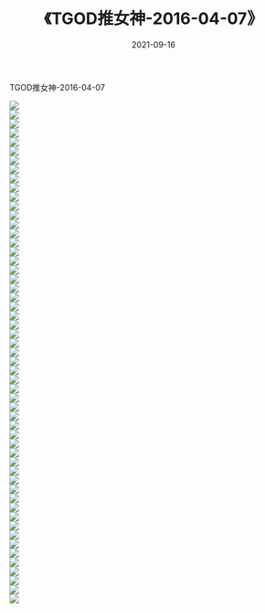 ﻿---
layout: post
title:  《TGOD推女神-2016-04-07》
date:   2021-09-16
img: http://img.660000.xyz/Sharelink/网络美图/2021/TGOD推女神-2016-04-07/000.jpg
categories: [美女, 清纯, 唯美]
---

TGOD推女神-2016-04-07

  ![](http://img.660000.xyz/Sharelink/网络美图/2021/TGOD推女神-2016-04-07/001.jpg) <br> ![](http://img.660000.xyz/Sharelink/网络美图/2021/TGOD推女神-2016-04-07/002.jpg) <br> ![](http://img.660000.xyz/Sharelink/网络美图/2021/TGOD推女神-2016-04-07/003.jpg) <br> ![](http://img.660000.xyz/Sharelink/网络美图/2021/TGOD推女神-2016-04-07/004.jpg) <br> ![](http://img.660000.xyz/Sharelink/网络美图/2021/TGOD推女神-2016-04-07/005.jpg) <br> ![](http://img.660000.xyz/Sharelink/网络美图/2021/TGOD推女神-2016-04-07/006.jpg) <br> ![](http://img.660000.xyz/Sharelink/网络美图/2021/TGOD推女神-2016-04-07/007.jpg) <br> ![](http://img.660000.xyz/Sharelink/网络美图/2021/TGOD推女神-2016-04-07/008.jpg) <br> ![](http://img.660000.xyz/Sharelink/网络美图/2021/TGOD推女神-2016-04-07/009.jpg) <br> ![](http://img.660000.xyz/Sharelink/网络美图/2021/TGOD推女神-2016-04-07/010.jpg) <br> ![](http://img.660000.xyz/Sharelink/网络美图/2021/TGOD推女神-2016-04-07/011.jpg) <br> ![](http://img.660000.xyz/Sharelink/网络美图/2021/TGOD推女神-2016-04-07/012.jpg) <br> ![](http://img.660000.xyz/Sharelink/网络美图/2021/TGOD推女神-2016-04-07/013.jpg) <br> ![](http://img.660000.xyz/Sharelink/网络美图/2021/TGOD推女神-2016-04-07/014.jpg) <br> ![](http://img.660000.xyz/Sharelink/网络美图/2021/TGOD推女神-2016-04-07/015.jpg) <br> ![](http://img.660000.xyz/Sharelink/网络美图/2021/TGOD推女神-2016-04-07/016.jpg) <br> ![](http://img.660000.xyz/Sharelink/网络美图/2021/TGOD推女神-2016-04-07/017.jpg) <br> ![](http://img.660000.xyz/Sharelink/网络美图/2021/TGOD推女神-2016-04-07/018.jpg) <br> ![](http://img.660000.xyz/Sharelink/网络美图/2021/TGOD推女神-2016-04-07/019.jpg) <br> ![](http://img.660000.xyz/Sharelink/网络美图/2021/TGOD推女神-2016-04-07/020.jpg) <br> ![](http://img.660000.xyz/Sharelink/网络美图/2021/TGOD推女神-2016-04-07/021.jpg) <br> ![](http://img.660000.xyz/Sharelink/网络美图/2021/TGOD推女神-2016-04-07/022.jpg) <br> ![](http://img.660000.xyz/Sharelink/网络美图/2021/TGOD推女神-2016-04-07/023.jpg) <br> ![](http://img.660000.xyz/Sharelink/网络美图/2021/TGOD推女神-2016-04-07/024.jpg) <br> ![](http://img.660000.xyz/Sharelink/网络美图/2021/TGOD推女神-2016-04-07/025.jpg) <br> ![](http://img.660000.xyz/Sharelink/网络美图/2021/TGOD推女神-2016-04-07/026.jpg) <br> ![](http://img.660000.xyz/Sharelink/网络美图/2021/TGOD推女神-2016-04-07/027.jpg) <br> ![](http://img.660000.xyz/Sharelink/网络美图/2021/TGOD推女神-2016-04-07/028.jpg) <br> ![](http://img.660000.xyz/Sharelink/网络美图/2021/TGOD推女神-2016-04-07/029.jpg) <br> ![](http://img.660000.xyz/Sharelink/网络美图/2021/TGOD推女神-2016-04-07/030.jpg) <br> ![](http://img.660000.xyz/Sharelink/网络美图/2021/TGOD推女神-2016-04-07/031.jpg) <br> ![](http://img.660000.xyz/Sharelink/网络美图/2021/TGOD推女神-2016-04-07/032.jpg) <br> ![](http://img.660000.xyz/Sharelink/网络美图/2021/TGOD推女神-2016-04-07/033.jpg) <br> ![](http://img.660000.xyz/Sharelink/网络美图/2021/TGOD推女神-2016-04-07/034.jpg) <br> ![](http://img.660000.xyz/Sharelink/网络美图/2021/TGOD推女神-2016-04-07/035.jpg) <br> ![](http://img.660000.xyz/Sharelink/网络美图/2021/TGOD推女神-2016-04-07/036.jpg) <br> ![](http://img.660000.xyz/Sharelink/网络美图/2021/TGOD推女神-2016-04-07/037.jpg) <br> ![](http://img.660000.xyz/Sharelink/网络美图/2021/TGOD推女神-2016-04-07/038.jpg) <br> ![](http://img.660000.xyz/Sharelink/网络美图/2021/TGOD推女神-2016-04-07/039.jpg) <br> ![](http://img.660000.xyz/Sharelink/网络美图/2021/TGOD推女神-2016-04-07/040.jpg) <br> ![](http://img.660000.xyz/Sharelink/网络美图/2021/TGOD推女神-2016-04-07/041.jpg) <br> ![](http://img.660000.xyz/Sharelink/网络美图/2021/TGOD推女神-2016-04-07/042.jpg) <br> ![](http://img.660000.xyz/Sharelink/网络美图/2021/TGOD推女神-2016-04-07/043.jpg) <br> ![](http://img.660000.xyz/Sharelink/网络美图/2021/TGOD推女神-2016-04-07/044.jpg) <br> ![](http://img.660000.xyz/Sharelink/网络美图/2021/TGOD推女神-2016-04-07/045.jpg) <br> ![](http://img.660000.xyz/Sharelink/网络美图/2021/TGOD推女神-2016-04-07/046.jpg) <br> ![](http://img.660000.xyz/Sharelink/网络美图/2021/TGOD推女神-2016-04-07/047.jpg) <br> ![](http://img.660000.xyz/Sharelink/网络美图/2021/TGOD推女神-2016-04-07/048.jpg) <br> ![](http://img.660000.xyz/Sharelink/网络美图/2021/TGOD推女神-2016-04-07/049.jpg) <br> ![](http://img.660000.xyz/Sharelink/网络美图/2021/TGOD推女神-2016-04-07/050.jpg) <br> ![](http://img.660000.xyz/Sharelink/网络美图/2021/TGOD推女神-2016-04-07/051.jpg) <br> ![](http://img.660000.xyz/Sharelink/网络美图/2021/TGOD推女神-2016-04-07/052.jpg) <br> ![](http://img.660000.xyz/Sharelink/网络美图/2021/TGOD推女神-2016-04-07/053.jpg) <br> ![](http://img.660000.xyz/Sharelink/网络美图/2021/TGOD推女神-2016-04-07/054.jpg) <br> ![](http://img.660000.xyz/Sharelink/网络美图/2021/TGOD推女神-2016-04-07/055.jpg) <br>
